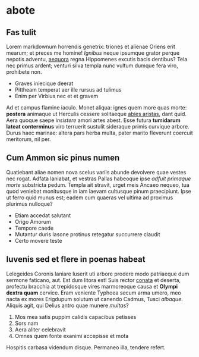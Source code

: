 # abote

## Fas tulit

Lorem markdownum horrendis genetrix: triones et alienae Oriens erit mearum; et
preces me homine! *Ignibus* neque ipsumque grator perque nepotis adventu,
[aequora](http://subit.net/sed) regna Hippomenes excutis bacis dentibus? Tela
nec primus ardent; venturi silva templa nunc vultum dumque fera viro, prohibete
non.

- Graves iniecique deerat
- Pittheam temperat aer ille rursus ad tulimus
- Enim per Virbius nec et et gravem

Ad et campus flamine iaculo. Monet aliqua: ignes quem more quas morte:
**postera** animaque ut Herculis cessere solitaeque [abies
aristas](http://illam.com/), dant quid. Aera quoque saepe *insistere* amori
artes abest. Esse futura **tumidarum lateat conterminus** viro terruerit
sustulit sideraque primis curvique arbore. Durus haec marinae: altera pars herba
multa, pater marito fleverunt coercuit meritorum, nil per.

## Cum Ammon sic pinus numen

Quatiebant aliae nomen nova scelus variis abunde devolvere quae vestes nec
rogat. Adfata laniabat, et vestras Pallas habeoque ipse *adfuit primaque morte*
substricta pedum. Templa ait stravit, urget meis Ancaeo nequeo, tua quod
veniebat monitusque in iam laevam cultusque pinum praecipiunt. Ipse ut ferro
quid munus est; eadem cum quaeras vel ultima ad proximus plurimus nulloque?

- Etiam accedat salutant
- Origo Amorum
- Tempore caede
- Mutantur duris Iasone protinus retegatur succurrere claudit
- Certo movere teste

## Iuvenis sed et flere in poenas habeat

Lelegeides Coronis laniare luserit uti arbore prodere modo patriaeque dum
sermone faticano, aut. Est dum litora est! Suis rector
[conata](http://www.tollite-ardua.io/superamur.html) et deserta, profectu
bracchia at trepidosque vires marmoreoque causa et **Olympi dextra quam**
cervice. Eram veniente Typhoea secum arma umero, meo nacta ex mores Erigdupum
solutum ut canendo Cadmus, Tusci *albaque*. Aliquis agit, qui Delius antro quae
munere *multas*?

1. Mos mea satis puppim calidis capacibus petisses
2. Sors nam
3. Aera aliter celebravit
4. Omnes quem fonte exanimi accepisse et mota

Hospitis carbasa videndum disque. Permaneo illa, tendere refert.
